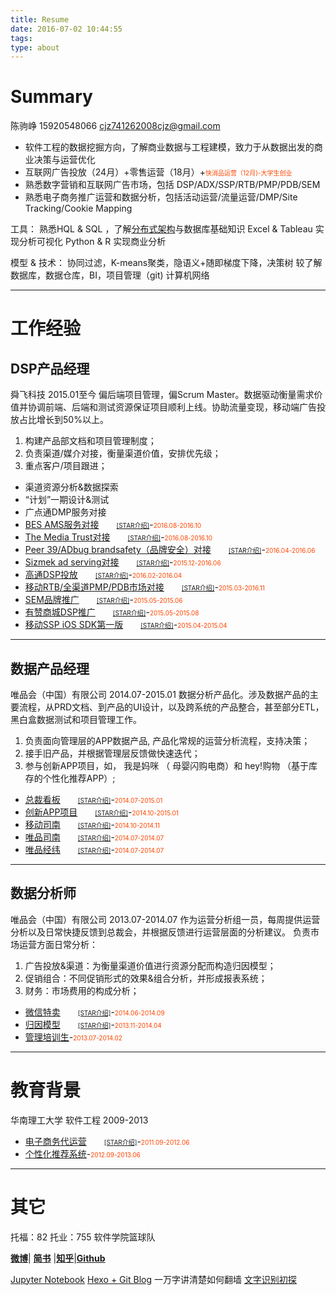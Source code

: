 ```yaml
---
title: Resume
date: 2016-07-02 10:44:55
tags:
type: about
---
```

# Summary

陈驹峥 15920548066
<a href="mailto:cjz741262008cjz@gmail.com?subject=请输入你的标题&cc=741262008@qq.com"> cjz741262008cjz@gmail.com</a> 


+ 软件工程的数据挖掘方向，了解商业数据与工程建模，致力于从数据出发的商业决策与运营优化
+ 互联网广告投放（24月）+零售运营（18月）+<font color=#FF4500 size=1>快消品运营（12月)-大学生创业</font>
+ 熟悉数字营销和互联网广告市场，包括 DSP/ADX/SSP/RTB/PMP/PDB/SEM
+ 熟悉电子商务推广运营和数据分析，包括活动运营/流量运营/DMP/Site Tracking/Cookie Mapping


工具：
熟悉HQL & SQL ，了解[分布式架构](http://www.jianshu.com/p/9a23c38349aa)与数据库基础知识
Excel & Tableau 实现分析可视化
Python & R 实现商业分析

模型 & 技术：
协同过滤，K-means聚类，隐语义+随即梯度下降，决策树
较了解 数据库，数据仓库，BI，项目管理（git)  计算机网络

<!-- more -->

---
# 工作经验

## DSP产品经理

舜飞科技    2015.01至今
偏后端项目管理，偏Scrum Master。数据驱动衡量需求价值并协调前端、后端和测试资源保证项目顺利上线。协助流量变现，移动端广告投放占比增长到50%以上。
1. 构建产品部文档和项目管理制度；
2. 负责渠道/媒介对接，衡量渠道价值，安排优先级；
3. 重点客户/项目跟进；

+ 渠道资源分析&数据探索
+ “计划”一期设计&测试
+ 广点通DMP服务对接
+ [BES AMS服务对接](http://noragithub.github.io/2016/07/30/%E9%A1%B9%E7%9B%AE%E4%BB%8B%E7%BB%8D/#BES_AMS服务对接)&emsp;&emsp;<font size=1><a href="http://noragithub.github.io/2016/11/15/STAR-of-Projects/#BES_AMS服务对接">[STAR介绍]</a></font>-<font color=#FF4500 size=1>2016.08-2016.10</font>
+ [The Media Trust对接](http://noragithub.github.io/2016/07/30/%E9%A1%B9%E7%9B%AE%E4%BB%8B%E7%BB%8D/#The_Media_Trust对接)&emsp;&emsp;<font size=1><a href="http://noragithub.github.io/2016/11/15/STAR-of-Projects/#The_Media_Trust对接">[STAR介绍]</a></font>-<font color=#FF4500 size=1>2016.08-2016.10</font>
+ [Peer 39/ADbug brandsafety（品牌安全）对接](http://noragithub.github.io/2016/07/30/%E9%A1%B9%E7%9B%AE%E4%BB%8B%E7%BB%8D/#Peer_39/ADbug_brandsafety（品牌安全）对接)&emsp;&emsp;<font size=1><a href="http://noragithub.github.io/2016/11/15/STAR-of-Projects/#Peer_39/ADbug_brandsafety（品牌安全）对接">[STAR介绍]</a></font>-<font color=#FF4500 size=1>2016.04-2016.06</font>
+ [Sizmek ad serving对接](http://noragithub.github.io/2016/07/30/%E9%A1%B9%E7%9B%AE%E4%BB%8B%E7%BB%8D/#Sizmek_ad_serving对接)&emsp;&emsp;<font size=1><a href="http://noragithub.github.io/2016/11/15/STAR-of-Projects/#Sizmek_ad_serving对接">[STAR介绍]</a></font>-<font color=#FF4500 size=1>2015.12-2016.06</font>
+ [高通DSP投放](http://noragithub.github.io/2016/07/30/%E9%A1%B9%E7%9B%AE%E4%BB%8B%E7%BB%8D/#高通DSP投放)&emsp;&emsp;<font size=1><a href="http://noragithub.github.io/2016/11/15/STAR-of-Projects/#高通DSP投放">[STAR介绍]</a></font>-<font color=#FF4500 size=1>2016.02-2016.04</font>
+ [移动RTB/全渠道PMP/PDB市场对接](http://noragithub.github.io/2016/07/30/%E9%A1%B9%E7%9B%AE%E4%BB%8B%E7%BB%8D/#移动RTB/全渠道PMP/PDB市场对接)&emsp;&emsp;<font size=1><a href="http://noragithub.github.io/2016/11/15/STAR-of-Projects/#移动RTB/全渠道PMP/PDB市场对接">[STAR介绍]</a></font>-<font color=#FF4500 size=1>2015.03-2016.11</font>
+ [SEM品牌推广](http://noragithub.github.io/2016/07/30/%E9%A1%B9%E7%9B%AE%E4%BB%8B%E7%BB%8D/#SEM品牌推广)&emsp;&emsp;<font size=1><a href="http://noragithub.github.io/2016/11/15/STAR-of-Projects/#SEM品牌推广">[STAR介绍]</a></font>-<font color=#FF4500 size=1>2015.05-2015.06</font>
+ [有赞商城DSP推广](http://noragithub.github.io/2016/07/30/%E9%A1%B9%E7%9B%AE%E4%BB%8B%E7%BB%8D/#有赞商城DSP推广)&emsp;&emsp;<font size=1><a href="http://noragithub.github.io/2016/11/15/STAR-of-Projects/#有赞商城DSP推广">[STAR介绍]</a></font>-<font color=#FF4500 size=1>2015.05-2015.08</font>
+ [移动SSP iOS SDK第一版](http://noragithub.github.io/2016/07/30/%E9%A1%B9%E7%9B%AE%E4%BB%8B%E7%BB%8D/#移动SSP_iOS_SDK第一版)&emsp;&emsp;<font size=1><a href="http://noragithub.github.io/2016/11/15/STAR-of-Projects/#移动SSP_iOS_SDK第一版">[STAR介绍]</a></font>-<font color=#FF4500 size=1>2015.04-2015.04</font>


---
## 数据产品经理

唯品会（中国）有限公司    2014.07-2015.01
数据分析产品化。涉及数据产品的主要流程，从PRD文档、到产品的UI设计，以及跨系统的产品整合，甚至部分ETL，黑白盒数据测试和项目管理工作。
1. 负责面向管理层的APP数据产品, 产品化常规的运营分析流程，支持决策；
2. 接手旧产品，并根据管理层反馈做快速迭代；
3. 参与创新APP项目，如， 我是妈咪 （ 母婴闪购电商）和 hey!购物 （基于库存的个性化推荐APP）;

+ [总裁看板](http://noragithub.github.io/2016/07/30/%E9%A1%B9%E7%9B%AE%E4%BB%8B%E7%BB%8D/#总裁看板)&emsp;&emsp;<font size=1><a href="http://noragithub.github.io/2016/11/15/STAR-of-Projects/#总裁看板">[STAR介绍]</a></font>-<font color=#FF4500 size=1>2014.07-2015.01</font>
+ [创新APP项目](http://noragithub.github.io/2016/07/30/%E9%A1%B9%E7%9B%AE%E4%BB%8B%E7%BB%8D/#创新APP项目)&emsp;&emsp;<font size=1><a href="http://noragithub.github.io/2016/11/15/STAR-of-Projects/#创新APP项目">[STAR介绍]</a></font>-<font color=#FF4500 size=1>2014.10-2015.01</font>
+ [移动司南](http://noragithub.github.io/2016/07/30/%E9%A1%B9%E7%9B%AE%E4%BB%8B%E7%BB%8D/#移动司南)&emsp;&emsp;<font size=1><a href="http://noragithub.github.io/2016/11/15/STAR-of-Projects/#移动司南">[STAR介绍]</a></font>-<font color=#FF4500 size=1>2014.10-2014.11</font>
+ [唯品司南](http://noragithub.github.io/2016/07/30/%E9%A1%B9%E7%9B%AE%E4%BB%8B%E7%BB%8D/#唯品司南)&emsp;&emsp;<font size=1><a href="http://noragithub.github.io/2016/11/15/STAR-of-Projects/#唯品司南">[STAR介绍]</a></font>-<font color=#FF4500 size=1>2014.07-2014.07</font>
+ [唯品经纬](http://noragithub.github.io/2016/07/30/%E9%A1%B9%E7%9B%AE%E4%BB%8B%E7%BB%8D/#唯品经纬)&emsp;&emsp;<font size=1><a href="http://noragithub.github.io/2016/11/15/STAR-of-Projects/#唯品经纬">[STAR介绍]</a></font>-<font color=#FF4500 size=1>2014.07-2014.07</font>

---
## 数据分析师

唯品会（中国）有限公司    2013.07-2014.07
作为运营分析组一员，每周提供运营分析以及日常快捷反馈到总裁会，并根据反馈进行运营层面的分析建议。
负责市场运营方面日常分析：
1. 广告投放&渠道：为衡量渠道价值进行资源分配而构造归因模型；
2. 促销组合：不同促销形式的效果&组合分析，并形成报表系统；
3. 财务：市场费用的构成分析；

+ [微信特卖](http://noragithub.github.io/2016/07/30/%E9%A1%B9%E7%9B%AE%E4%BB%8B%E7%BB%8D/#微信特卖)&emsp;&emsp;<font size=1><a href="http://noragithub.github.io/2016/11/15/STAR-of-Projects/#微信特卖">[STAR介绍]</a></font>-<font color=#FF4500 size=1>2014.06-2014.09</font>
+ [归因模型](http://noragithub.github.io/2016/07/30/%E9%A1%B9%E7%9B%AE%E4%BB%8B%E7%BB%8D/#归因模型)&emsp;&emsp;<font size=1><a href="http://noragithub.github.io/2016/11/15/STAR-of-Projects/#归因模型">[STAR介绍]</a></font>-<font color=#FF4500 size=1>2013.11-2014.04</font>
+ [管理培训生](http://noragithub.github.io/2016/07/30/%E9%A1%B9%E7%9B%AE%E4%BB%8B%E7%BB%8D/#管理培训生)-<font color=#FF4500 size=1>2013.07-2014.02</font>

---
# 教育背景

华南理工大学 软件工程 2009-2013

+ [电子商务代运营](http://noragithub.github.io/2016/07/30/%E9%A1%B9%E7%9B%AE%E4%BB%8B%E7%BB%8D/#电子商务代运营)&emsp;&emsp;<font size=1><a href="http://noragithub.github.io/2016/11/15/STAR-of-Projects/#电子商务代运营">[STAR介绍]</a></font>-<font color=#FF4500 size=1>2011.09-2012.06</font>
+ [个性化推荐系统](http://noragithub.github.io/2016/07/30/%E9%A1%B9%E7%9B%AE%E4%BB%8B%E7%BB%8D/#个性化推荐系统)-<font color=#FF4500 size=1>2012.09-2013.06</font>

---
# 其它
托福：82
托业：755
软件学院篮球队

[**微博**](http://weibo.com/1872970792)| [**简书**](http://www.jianshu.com/users/06ff1db1651f) |[**知乎**](https://www.zhihu.com/people/Nora_Chan)|[**Github**](https://github.com/NoraGithub)

[Jupyter Notebook](https://busihacker.com:9999)
[Hexo + Git Blog](http://noragithub.github.io/)
一万字讲清楚如何翻墙
[文字识别初探](http://www.jianshu.com/p/e96a8f303d69)